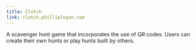 ```yaml
---
title: Clutch
link: clutch.philliplogan.com
---
```


A scavenger hunt game that incorporates the use of QR codes. Users can create their own hunts or play hunts built by others.
